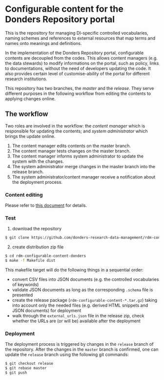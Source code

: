# Configurable content for the Donders Repository portal

This is the repository for managing DI-specific controlled vocabularies, naming schemes and references to external resources that map terms and names onto meanings and definitions.

In the implementation of the Donders Repository portal, configurable contents are decoupled from the codes.  This allows content managers (e.g. the data stewards) to modify informations on the portal, such as policy, links to documentations, without the need of developers updating the code.  It also provides certain level of customise-ability of the portal for different research institutions.

This repository has two branches, the _master_ and the _release_.  They serve different purposes in the following workflow from editing the contents to applying changes online.

## The workflow

Two roles are involved in the workflow: the _content manager_ which is responsible for updating the contents; and _system administrator_ which brings the update online.

1. The content manager edits contents on the master branch.
1. The content manager tests changes on the master branch.
1. The content manager informs system administrator to update the system with the changes.
1. The system administrator merge changes in the master branch into the release branch.
1. The system administrator/content manager receive a notification about the deployment process.

### Content editing

Please refer to [this document](README.editor.md) for details.

### Test

1. download the repository

  ```bash
  $ git clone https://github.com/donders-research-data-management/rdm-configurable-content-donders
  ```

2. create distribution zip file

  ```bash
  $ cd rdm-configurable-content-donders
  $ make -f Makefile dist
  ```

  This makefile target will do the following things in a sequential order:

  - convert CSV files into JSON documents (e.g. the controlled vocabularies of keywords)
  - validate JSON documents as long as the corresponding `.schema` file is presented
  - create the release package (`rdm-configurable-content-*.tar.gz`) taking into account only the needed files (e.g. derived HTML snippets and JSON documents) for deployment
  - walk through the `external_urls.json` file in the release zip, check whether the URLs are (or will be) available after the deployment

### Deployment

The deployment process is triggered by changes in the `release` branch of the repository. After the changes in the `master` branch is confirmed, one can update the `release` branch using the following git commands:

```bash
$ git checkout release
$ git rebase master
$ git push
```
